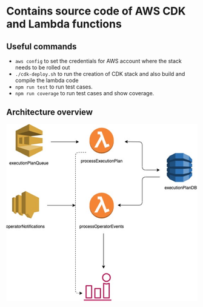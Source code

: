 # Contains source code of AWS CDK and Lambda functions

## Useful commands

 * `aws config` to set the credentials for AWS account where the stack needs to be rolled out
 * `./cdk-deploy.sh` to run the creation of CDK stack and also build and compile the lambda code
 * `npm run test` to run test cases.
 * `npm run coverage` to run test cases and show coverage.


 ## Architecture overview
 ![overview](overview.jpg)
